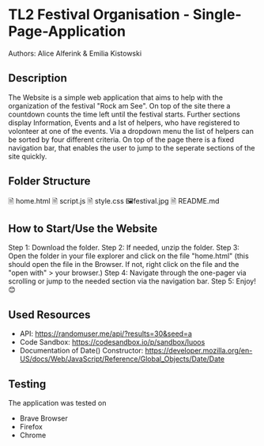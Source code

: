 # TL2 Festival Organisation  -  Single-Page-Application

Authors: Alice Alferink & Emilia Kistowski

## Description
The Website is a simple web application that aims to help with the organization of the festival "Rock am See".
On top of the site there a countdown counts the time left until the festival starts. Further sections display Information, Events and a lst of helpers, who have registered to volonteer at one of the events. Via a dropdown menu the list of helpers can be sorted by four different criteria. On top of the page there is a fixed navigation bar, that enables the user to jump to the seperate sections of the site quickly. 

## Folder Structure
🗎 home.html
🗎 script.js
🗎 style.css
🖼️festival.jpg
🗎 README.md

## How to Start/Use the Website
Step 1: Download the folder.
Step 2: If needed, unzip the folder.
Step 3: Open the folder in your file explorer and click on the file "home.html" (this should open the file in the Browser. If not, right click on the file and the "open with" > your browser.)
Step 4: Navigate through the one-pager via scrolling or jump to the needed section via the navigation bar. 
Step 5: Enjoy! 😊


## Used Resources
- API: https://randomuser.me/api/?results=30&seed=a
- Code Sandbox: https://codesandbox.io/p/sandbox/luoos 
- Documentation of Date() Constructor: https://developer.mozilla.org/en-US/docs/Web/JavaScript/Reference/Global_Objects/Date/Date




## Testing
The application was tested on
- Brave Browser
- Firefox
- Chrome